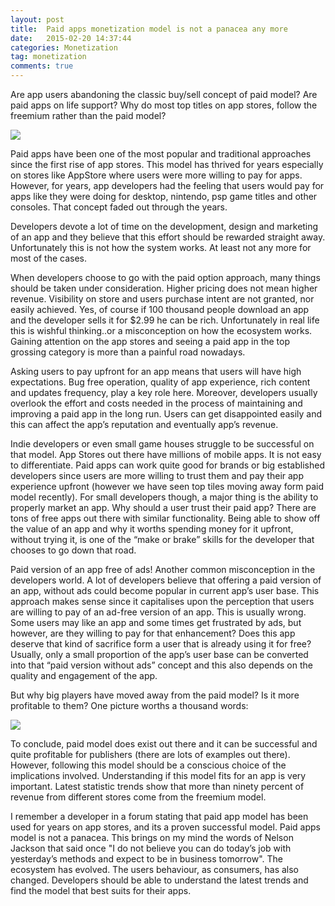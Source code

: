 ```yaml
---
layout: post
title:  Paid apps monetization model is not a panacea any more
date:   2015-02-20 14:37:44
categories: Monetization
tag: monetization
comments: true
---
```


Are app users abandoning the classic buy/sell concept of paid model? Are paid apps on life support? Why do most top titles on app stores, follow the freemium rather than the paid model?

<img src="{{ site.baseurl }}/images/monetization/paid_apps.png">

Paid apps have been one of the most popular and traditional approaches since the first rise of app stores. This model has thrived for years especially on stores like AppStore where users were more willing to pay for apps. However, for years, app developers had the feeling that users would pay for apps like they were doing for desktop, nintendo, psp game titles and other consoles. That concept faded out through the years.

Developers devote a lot of time on the development, design and marketing of an app and they believe that this effort should be rewarded straight away. Unfortunately this is not how the system works. At least not any more for most of the cases.

When developers choose to go with the paid option approach, many things should be taken under consideration. Higher pricing does not mean higher revenue. Visibility on store and users purchase intent are not granted, nor easily achieved. Yes, of course if 100 thousand people download an app and the developer sells it for $2.99 he can be rich. Unfortunately in real life this is wishful thinking..or a misconception on how the ecosystem works. Gaining attention on the app stores and seeing a paid app in the top grossing category is more than a painful road nowadays.

Asking users to pay upfront for an app means that users will have high expectations. Bug free operation, quality of app experience, rich content and updates frequency, play a key role here. Moreover, developers usually overlook the effort and costs needed in the process of maintaining and improving a paid app in the long run. Users can get disappointed easily and this can affect the app’s reputation and eventually app’s revenue.

Indie developers or even small game houses struggle to be successful on that model. App Stores out there have millions of mobile apps. It is not easy to differentiate. Paid apps can work quite good for brands or big established developers since users are more willing to trust them and pay their app experience upfront (however we have seen top tiles moving away form paid model recently). For small developers though, a major thing is the ability to properly market an app. Why should a user trust their paid app? There are tons of free apps out there with similar functionality. Being able to show off the value of an app and why it worths spending money for it upfront, without trying it, is one of the “make or brake” skills for the developer that chooses to go down that road.

Paid version of an app free of ads! Another common misconception in the developers world. A lot of developers believe that offering a paid version of an app, without ads could become popular in current app’s user base. This approach makes sense since it capitalises upon the perception that users are willing to pay of an ad-free version of an app. This is usually wrong. Some users may like an app and some times get frustrated by ads, but however, are they willing to pay for that enhancement? Does this app deserve that kind of sacrifice form a user that is already using it for free? Usually, only a small proportion of the app’s user base can be converted into that “paid version without ads” concept and this also depends on the quality and engagement of the app.

But why big players have moved away from the paid model? Is it more profitable to them? One picture worths a thousand words:

<img src="{{ site.baseurl }}/images/monetization/fremium_model.jpg">

To conclude, paid model does exist out there and it can be successful and quite profitable for publishers (there are lots of examples out there). However, following this model should be a conscious choice of the implications involved. Understanding if this model fits for an app is very important. Latest statistic trends show that more than ninety percent of revenue from different stores come from the freemium model.

I remember a developer in a forum stating that paid app model has been used for years on app stores, and its a proven successful model. Paid apps model is not a panacea. This brings on my mind the words of Nelson Jackson that said once "I do not believe you can do today’s job with yesterday’s methods and expect to be in business tomorrow". The ecosystem has evolved. The users behaviour, as consumers, has also changed. Developers should be able to understand the latest trends and find the model that best suits for their apps.